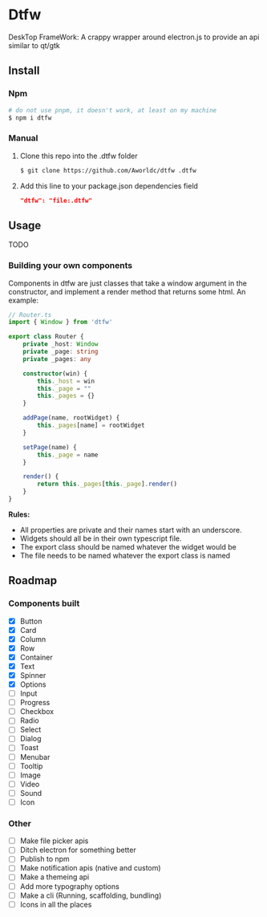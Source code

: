 # Dtfw
DeskTop FrameWork: A crappy wrapper around electron.js to provide an api similar to qt/gtk

## Install
### Npm
```bash
# do not use pnpm, it doesn't work, at least on my machine
$ npm i dtfw
```
### Manual
1. Clone this repo into the .dtfw folder
   ```bash
   $ git clone https://github.com/Aworldc/dtfw .dtfw
   ```
2. Add this line to your package.json dependencies field
   ```json
   "dtfw": "file:.dtfw"
   ```
## Usage
TODO
### Building your own components
Components in dtfw are just classes that take a window argument in the constructor, and implement a render method that returns some html. An example:
```typescript
// Router.ts
import { Window } from 'dtfw'

export class Router {
    private _host: Window
    private _page: string
    private _pages: any

    constructor(win) {
        this._host = win
        this._page = ""
        this._pages = {}
    }

    addPage(name, rootWidget) {
        this._pages[name] = rootWidget
    }

    setPage(name) {
        this._page = name
    }

    render() {
        return this._pages[this._page].render()
    }
}
```
**Rules:**
- All properties are private and their names start with an underscore.
- Widgets should all be in their own typescript file.
- The export class should be named whatever the widget would be
- The file needs to be named whatever the export class is named
## Roadmap
### Components built
- [x] Button
- [x] Card
- [x] Column
- [x] Row
- [x] Container
- [x] Text
- [x] Spinner
- [x] Options
- [ ] Input
- [ ] Progress
- [ ] Checkbox
- [ ] Radio
- [ ] Select
- [ ] Dialog
- [ ] Toast
- [ ] Menubar
- [ ] Tooltip
- [ ] Image
- [ ] Video
- [ ] Sound
- [ ] Icon
### Other
- [ ] Make file picker apis
- [ ] Ditch electron for something better
- [ ] Publish to npm
- [ ] Make notification apis (native and custom)
- [ ] Make a themeing api
- [ ] Add more typography options
- [ ] Make a cli (Running, scaffolding, bundling)
- [ ] Icons in all the places
